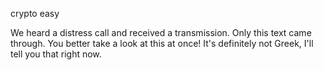 crypto easy

We heard a distress call and received a transmission. Only this text came through. You better take a look at this at once! It's definitely not Greek, I'll tell you that right now.
